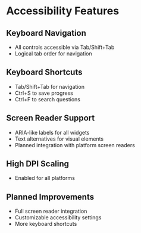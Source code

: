 # Accessibility Features

## Keyboard Navigation
- All controls accessible via Tab/Shift+Tab
- Logical tab order for navigation

## Keyboard Shortcuts
- Tab/Shift+Tab for navigation
- Ctrl+S to save progress
- Ctrl+F to search questions

## Screen Reader Support
- ARIA-like labels for all widgets
- Text alternatives for visual elements
- Planned integration with platform screen readers

## High DPI Scaling
- Enabled for all platforms

## Planned Improvements
- Full screen reader integration
- Customizable accessibility settings
- More keyboard shortcuts
